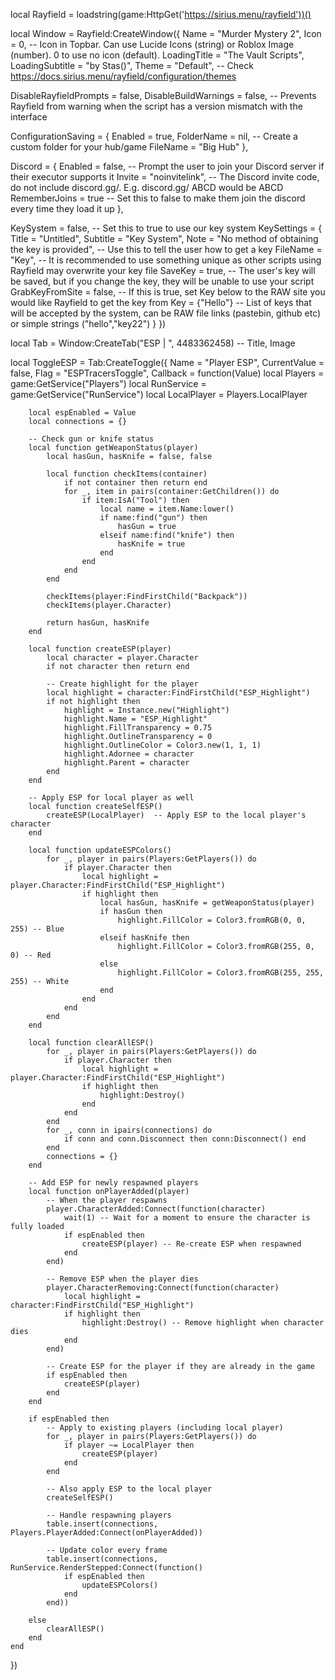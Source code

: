 local Rayfield = loadstring(game:HttpGet('https://sirius.menu/rayfield'))()

local Window = Rayfield:CreateWindow({
   Name = "Murder Mystery 2",
   Icon = 0, -- Icon in Topbar. Can use Lucide Icons (string) or Roblox Image (number). 0 to use no icon (default).
   LoadingTitle = "The Vault Scripts",
   LoadingSubtitle = "by Stas()",
   Theme = "Default", -- Check https://docs.sirius.menu/rayfield/configuration/themes

   DisableRayfieldPrompts = false,
   DisableBuildWarnings = false, -- Prevents Rayfield from warning when the script has a version mismatch with the interface

   ConfigurationSaving = {
      Enabled = true,
      FolderName = nil, -- Create a custom folder for your hub/game
      FileName = "Big Hub"
   },

   Discord = {
      Enabled = false, -- Prompt the user to join your Discord server if their executor supports it
      Invite = "noinvitelink", -- The Discord invite code, do not include discord.gg/. E.g. discord.gg/ ABCD would be ABCD
      RememberJoins = true -- Set this to false to make them join the discord every time they load it up
   },

   KeySystem = false, -- Set this to true to use our key system
   KeySettings = {
      Title = "Untitled",
      Subtitle = "Key System",
      Note = "No method of obtaining the key is provided", -- Use this to tell the user how to get a key
      FileName = "Key", -- It is recommended to use something unique as other scripts using Rayfield may overwrite your key file
      SaveKey = true, -- The user's key will be saved, but if you change the key, they will be unable to use your script
      GrabKeyFromSite = false, -- If this is true, set Key below to the RAW site you would like Rayfield to get the key from
      Key = {"Hello"} -- List of keys that will be accepted by the system, can be RAW file links (pastebin, github etc) or simple strings ("hello","key22")
   }
})

local Tab = Window:CreateTab("ESP | ", 4483362458) -- Title, Image

local ToggleESP = Tab:CreateToggle({
    Name = "Player ESP",
    CurrentValue = false,
    Flag = "ESPTracersToggle",
    Callback = function(Value)
        local Players = game:GetService("Players")
        local RunService = game:GetService("RunService")
        local LocalPlayer = Players.LocalPlayer

        local espEnabled = Value
        local connections = {}

        -- Check gun or knife status
        local function getWeaponStatus(player)
            local hasGun, hasKnife = false, false

            local function checkItems(container)
                if not container then return end
                for _, item in pairs(container:GetChildren()) do
                    if item:IsA("Tool") then
                        local name = item.Name:lower()
                        if name:find("gun") then
                            hasGun = true
                        elseif name:find("knife") then
                            hasKnife = true
                        end
                    end
                end
            end

            checkItems(player:FindFirstChild("Backpack"))
            checkItems(player.Character)

            return hasGun, hasKnife
        end

        local function createESP(player)
            local character = player.Character
            if not character then return end

            -- Create highlight for the player
            local highlight = character:FindFirstChild("ESP_Highlight")
            if not highlight then
                highlight = Instance.new("Highlight")
                highlight.Name = "ESP_Highlight"
                highlight.FillTransparency = 0.75
                highlight.OutlineTransparency = 0
                highlight.OutlineColor = Color3.new(1, 1, 1)
                highlight.Adornee = character
                highlight.Parent = character
            end
        end

        -- Apply ESP for local player as well
        local function createSelfESP()
            createESP(LocalPlayer)  -- Apply ESP to the local player's character
        end

        local function updateESPColors()
            for _, player in pairs(Players:GetPlayers()) do
                if player.Character then
                    local highlight = player.Character:FindFirstChild("ESP_Highlight")
                    if highlight then
                        local hasGun, hasKnife = getWeaponStatus(player)
                        if hasGun then
                            highlight.FillColor = Color3.fromRGB(0, 0, 255) -- Blue
                        elseif hasKnife then
                            highlight.FillColor = Color3.fromRGB(255, 0, 0) -- Red
                        else
                            highlight.FillColor = Color3.fromRGB(255, 255, 255) -- White
                        end
                    end
                end
            end
        end

        local function clearAllESP()
            for _, player in pairs(Players:GetPlayers()) do
                if player.Character then
                    local highlight = player.Character:FindFirstChild("ESP_Highlight")
                    if highlight then
                        highlight:Destroy()
                    end
                end
            end
            for _, conn in ipairs(connections) do
                if conn and conn.Disconnect then conn:Disconnect() end
            end
            connections = {}
        end

        -- Add ESP for newly respawned players
        local function onPlayerAdded(player)
            -- When the player respawns
            player.CharacterAdded:Connect(function(character)
                wait(1) -- Wait for a moment to ensure the character is fully loaded
                if espEnabled then
                    createESP(player) -- Re-create ESP when respawned
                end
            end)

            -- Remove ESP when the player dies
            player.CharacterRemoving:Connect(function(character)
                local highlight = character:FindFirstChild("ESP_Highlight")
                if highlight then
                    highlight:Destroy() -- Remove highlight when character dies
                end
            end)

            -- Create ESP for the player if they are already in the game
            if espEnabled then
                createESP(player)
            end
        end

        if espEnabled then
            -- Apply to existing players (including local player)
            for _, player in pairs(Players:GetPlayers()) do
                if player ~= LocalPlayer then
                    createESP(player)
                end
            end

            -- Also apply ESP to the local player
            createSelfESP()

            -- Handle respawning players
            table.insert(connections, Players.PlayerAdded:Connect(onPlayerAdded))

            -- Update color every frame
            table.insert(connections, RunService.RenderStepped:Connect(function()
                if espEnabled then
                    updateESPColors()
                end
            end))

        else
            clearAllESP()
        end
    end
})


